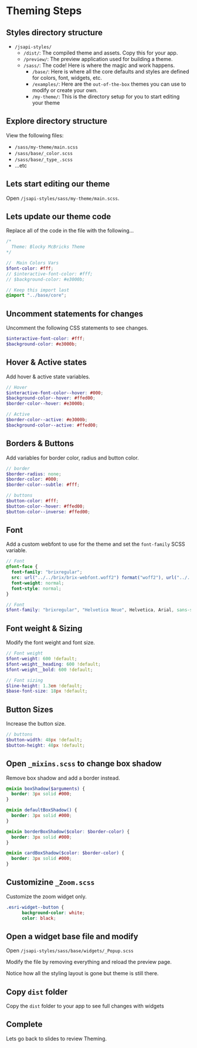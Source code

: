 # Theming Steps

## Styles directory structure

- `/jsapi-styles/`
  - `/dist/`: The compiled theme and assets. Copy this for your app.
  - `/preview/`: The preview application used for building a theme.
  - `/sass/`: The code! Here is where the magic and work happens.
    - `/base/`: Here is where all the core defaults and styles are defined for colors, font, widgets, etc.
    - `/examples/`: Here are the `out-of-the-box` themes you can use to modify or create your own.
    - `/my-theme/`: This is the directory setup for you to start editing your theme

## Explore directory structure

View the following files:

- `/sass/my-theme/main.scss`
- `/sass/base/_color.scss`
- `/sass/base/_type_.scss`
- ...etc

## Lets start editing our theme

Open `/jsapi-styles/sass/my-theme/main.scss`.

## Lets update our theme code

Replace all of the code in the file with the following...

```scss
/*
  Theme: Blocky McBricks Theme
*/

//  Main Colors Vars
$font-color: #fff;
// $interactive-font-color: #fff;
// $background-color: #e3000b;

// Keep this import last
@import "../base/core";
```

## Uncomment statements for changes

Uncomment the following CSS statements to see changes.

```scss
$interactive-font-color: #fff;
$background-color: #e3000b;
```

## Hover & Active states

Add hover & active state variables.

```scss
// Hover
$interactive-font-color--hover: #000;
$background-color--hover: #ffed00;
$border-color--hover: #e3000b;

// Active
$border-color--active: #e3000b;
$background-color--active: #ffed00;
```

## Borders & Buttons

Add variables for border color, radius and button color.

```scss
// border
$border-radius: none;
$border-color: #000;
$border-color--subtle: #fff;

// buttons
$button-color: #fff;
$button-color--hover: #ffed00;
$button-color--inverse: #ffed00;
```

## Font

Add a custom webfont to use for the theme and set the `font-family` SCSS variable.

```scss
// Font
@font-face {
  font-family: "brixregular";
  src: url("../../brix/brix-webfont.woff2") format("woff2"), url("../../brix/brix-webfont.woff") format("woff");
  font-weight: normal;
  font-style: normal;
}

// Font
$font-family: "brixregular", "Helvetica Neue", Helvetica, Arial, sans-serif !default;
```

## Font weight & Sizing

Modify the font weight and font size.

```scss
// Font weight
$font-weight: 600 !default;
$font-weight__heading: 600 !default;
$font-weight__bold: 600 !default;

// Font sizing
$line-height: 1.3em !default;
$base-font-size: 18px !default;
```

## Button Sizes

Increase the button size.

```scss
// buttons
$button-width: 48px !default;
$button-height: 48px !default;
```

## Open `_mixins.scss` to change box shadow

Remove box shadow and add a border instead.

```scss
@mixin boxShadow($arguments) {
  border: 3px solid #000;
}

@mixin defaultBoxShadow() {
  border: 3px solid #000;
}

@mixin borderBoxShadow($color: $border-color) {
  border: 3px solid #000;
}

@mixin cardBoxShadow($color: $border-color) {
  border: 3px solid #000;
}
```

## Customizine `_Zoom.scss`

Customize the zoom widget only.

```scss
.esri-widget--button {
      background-color: white;
      color: black;
```

## Open a widget base file and modify

Open `/jsapi-styles/sass/base/widgets/_Popup.scss`

Modify the file by removing everything and reload the preview page.

Notice how all the styling layout is gone but theme is still there.

## Copy `dist` folder

Copy the `dist` folder to your app to see full changes with widgets

## Complete

Lets go back to slides to review Theming.

